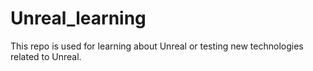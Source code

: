 # Unreal_learning
This repo is used for learning about Unreal or testing new technologies related to Unreal.
